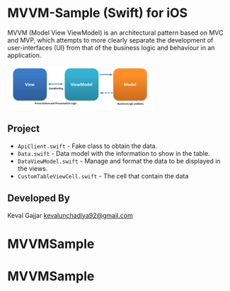 # MVVM-Sample (Swift) for iOS

MVVM (Model View ViewModel) is an architectural pattern based on MVC and MVP, which attempts to more clearly separate the development of user-interfaces (UI) from that of the business logic and behaviour in an application. 

![Logo](./imgs/mvvm.png) 

Project
-----
* `ApiClient.swift` - Fake class to obtain the data.
* `Data.swift` - Data model with the information to show in the table.
* `DataViewModel.swift` - Manage and format the data to be displayed in the views.
* `CustomTableViewCell.swift` - The cell that contain the data


Developed By
-----
Keval Gajjar kevalunchadiya92@gmail.com

# MVVMSample
# MVVMSample
